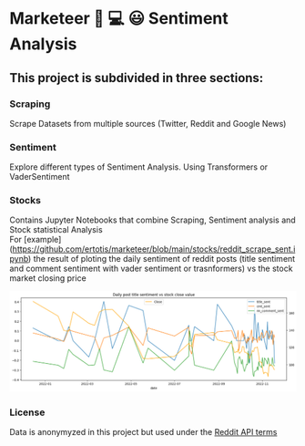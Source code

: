 # Marketeer :mag_right: :computer: :smiley: Sentiment Analysis

## This project is subdivided in three sections:
### Scraping
Scrape Datasets from multiple sources (Twitter, Reddit and Google News)  
### Sentiment
Explore different types of Sentiment Analysis. Using Transformers or VaderSentiment
### Stocks
Contains Jupyter Notebooks that combine Scraping, Sentiment analysis and Stock statistical Analysis  
For [example] (https://github.com/ertotis/marketeer/blob/main/stocks/reddit_scrape_sent.ipynb)  the result of ploting the daily sentiment of reddit posts (title sentiment and comment sentiment with vader sentiment or trasnformers) vs the stock market closing price  

![alt text](/assets/output.png)

### License
Data is anonymyzed in this project but used under the [Reddit API terms](https://www.reddit.com/wiki/api/) 